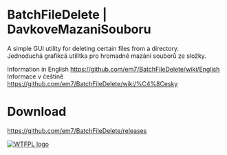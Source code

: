 # BatchFileDelete | DavkoveMazaniSouboru
A simple GUI utility for deleting certain files from a directory.<br />
Jednoduchá grafikcá utilitka pro hromadné mazání souborů ze složky.

Information in English https://github.com/em7/BatchFileDelete/wiki/English <br />
Informace v češtině https://github.com/em7/BatchFileDelete/wiki/%C4%8Cesky

# Download
https://github.com/em7/BatchFileDelete/releases

[![WTFPL logo](http://www.wtfpl.net/wp-content/uploads/2012/12/wtfpl-badge-1.png)](http://www.wtfpl.net)
